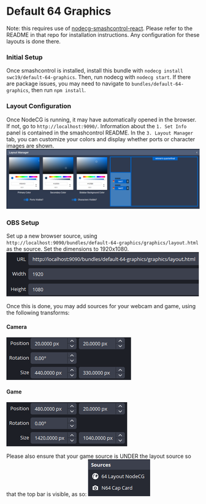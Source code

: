 # Default 64 Graphics

Note: this requires use of [nodecg-smashcontrol-react](https://github.com/smashcontrol/nodecg-smashcontrol-react). Please refer to the README in that repo for installation instructions. Any configuration for these layouts is done there.

### Initial Setup
Once smashcontrol is installed, install this bundle with `nodecg install swc19/default-64-graphics`. Then, run nodecg with `nodecg start`. If there are package issues, you may need to navigate to `bundles/default-64-graphics`, then run `npm install`. 


### Layout Configuration
Once NodeCG is running, it may have automatically opened in the browser. If not, go to `http://localhost:9090/`. Information about the  `1. Set Info`  panel is contained in the smashcontrol README. In the `3. Layout Manager` tab, you can customize your colors and display whether ports or character images are shown. ![configuration screen](src/graphics/readme_imgs/config.png)


### OBS Setup
Set up a new browser source, using `http://localhost:9090/bundles/default-64-graphics/graphics/layout.html` as the source. Set the dimensions to 1920x1080. ![OBS browser source setup](src/graphics/readme_imgs/1rgttko3.bmp)

Once this is done, you may add sources for your webcam and game, using the following transforms:

#### Camera
![Camera setup](src/graphics/readme_imgs/g2xmor0d.bmp)

#### Game
![Game Setup](src/graphics/readme_imgs/j0967yqc.bmp)


Please also ensure that your game source is UNDER the layout source so that the top bar is visible, as so: 
![Source direction](src/graphics/readme_imgs/dqy6dun8.bmp)
